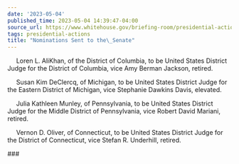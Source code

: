 ```yaml
---
date: '2023-05-04'
published_time: 2023-05-04 14:39:47-04:00
source_url: https://www.whitehouse.gov/briefing-room/presidential-actions/2023/05/04/nominations-sent-to-the-senate-105/
tags: presidential-actions
title: "Nominations Sent to the\_Senate"
---
```

 
     Loren L. AliKhan, of the District of Columbia, to be United States
District Judge for the District of Columbia, vice Amy Berman Jackson,
retired.

     Susan Kim DeClercq, of Michigan, to be United States District Judge
for the Eastern District of Michigan, vice Stephanie Dawkins Davis,
elevated.

     Julia Kathleen Munley, of Pennsylvania, to be United States
District Judge for the Middle District of Pennsylvania, vice Robert
David Mariani, retired.

     Vernon D. Oliver, of Connecticut, to be United States District
Judge for the District of Connecticut, vice Stefan R. Underhill,
retired.

\###
